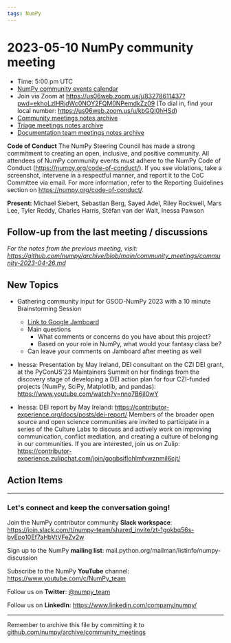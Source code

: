```yaml
---
tags: NumPy
---
```

# 2023-05-10 NumPy community meeting


- Time: 5:00 pm UTC
- [NumPy community events calendar](https://scientific-python.org/calendars/)
- Join via Zoom at https://us06web.zoom.us/j/83278611437?pwd=ekhoLzlHRjdWc0NOY2FQM0NPemdkZz09 (To dial in, find your local number: https://us06web.zoom.us/u/kbGQI0hHSd)
- [Community meetings notes archive](https://github.com/numpy/archive/tree/main/community_meetings)
- [Triage meetings notes archive](https://github.com/numpy/archive/tree/master/triage_meetings)
- [Documentation team meetings notes archive](https://github.com/numpy/archive/tree/main/docs_team_meetings)

**Code of Conduct**
The NumPy Steering Council has made a strong commitment to creating an open, inclusive, and positive community. 
All attendees of NumPy community events must adhere to the NumPy Code of Conduct (https://numpy.org/code-of-conduct/). 
If you see violations, take a screenshot, intervene in a respectful manner, and report it to the CoC Committee via email. For more information, refer to the Reporting Guidelines section on https://numpy.org/code-of-conduct/.


**Present:** Michael Siebert, Sebastian Berg, Sayed Adel, Riley Rockwell, Mars Lee, Tyler Reddy, Charles Harris, Stéfan van der Walt, Inessa Pawson



## Follow-up from the last meeting / discussions

_For the notes from the previous meeting, visit: https://github.com/numpy/archive/blob/main/community_meetings/community-2023-04-26.md_

## New Topics

- Gathering community input for GSOD-NumPy 2023 with a 10 minute Brainstorming Session
    - [Link to Google Jamboard](https://jamboard.google.com/d/1j_rEIslOh59N9cLGU1VGc7rTc88SuLTi7l4YqTqAULc/edit?usp=sharing)
    - Main questions
        - What comments or concerns do you have about this project?
        - Based on your role in NumPy, what would your fantasy class be?
    - Can leave your comments on Jamboard after meeting as well

- Inessa: Presentation by May Ireland, DEI consultant on the CZI DEI grant, at the PyConUS’23 Maintainers Summit on her findings from the discovery stage of developing a DEI action plan for four CZI-funded projects (NumPy, SciPy, Matplotlib, and pandas): https://www.youtube.com/watch?v=nno7B6jI0wY

- Inessa: DEI report by May Ireland: https://contributor-experience.org/docs/posts/dei-report/
Members of the broader open source and open science communities are invited to participate in a series of the Culture Labs to discuss and actively work on improving communication, conflict mediation, and creating a culture of belonging in our communities.
If you are interested, join us on Zulip: https://contributor-experience.zulipchat.com/join/gogbsiflohlmfvwznmil6cjt/




## Action Items





---

### Let's connect and keep the conversation going!
Join the NumPy contributor community **Slack workspace**: https://join.slack.com/t/numpy-team/shared_invite/zt-1gokbq56s-bvEpo10Ef7aHbVtVFeZv2w

Sign up to the NumPy **mailing list**: mail.python.org/mailman/listinfo/numpy-discussion

Subscribe to the NumPy **YouTube** channel: https://www.youtube.com/c/NumPy_team

Follow us on **Twitter**: [@numpy_team](https://twitter.com/numpy_team)

Follow us on **LinkedIn**: https://www.linkedin.com/company/numpy/

---
Remember to archive this file by committing it to [github.com/numpy/archive/community_meetings](https://github.com/numpy/archive/tree/main/community_meetings)
